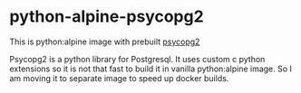 # python-alpine-psycopg2 #

This is python:alpine image with prebuilt [psycopg2](http://initd.org/psycopg/)

Psycopg2 is a python library for Postgresql. It uses custom c python extensions so it is not that fast to build it in vanilla python:alpine image. So I am moving it to separate image to speed up docker builds.
